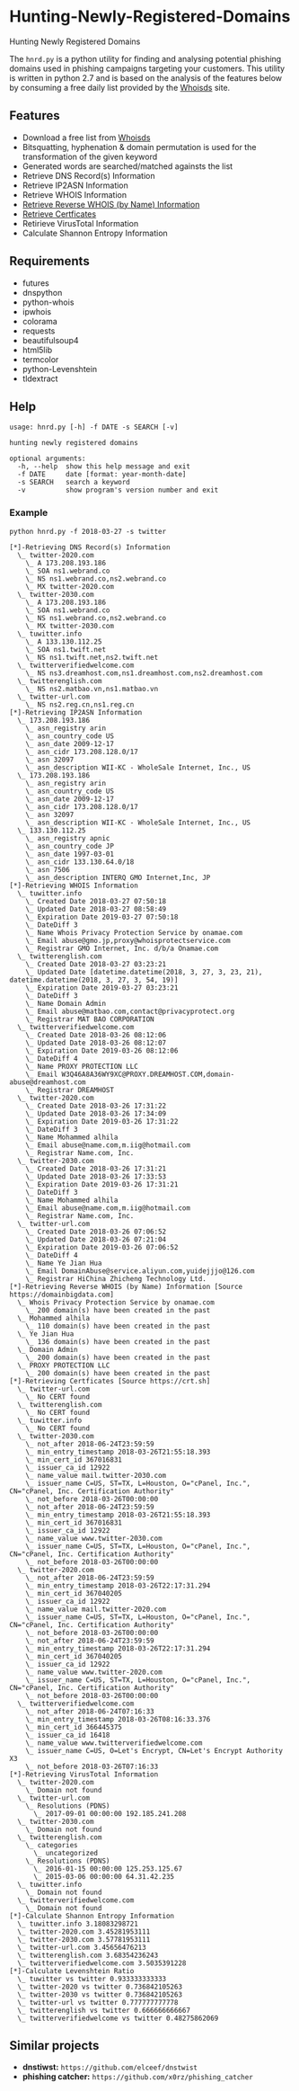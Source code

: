 # Hunting-Newly-Registered-Domains
Hunting Newly Registered Domains

The `hnrd.py` is a python utility for finding and analysing potential phishing domains used in phishing campaigns targeting your customers. This utility is written in python 2.7 and is based on the analysis of the features below by consuming a free daily list provided by the [Whoisds](https://whoisds.com/newly-registered-domains) site. 

## Features

* Download a free list from [Whoisds](https://whoisds.com/newly-registered-domains)
* Bitsquatting, hyphenation & domain permutation is used for the transformation of the given keyword
* Generated words are searched/matched againsts the list
* Retrieve DNS Record(s) Information
* Retrieve IP2ASN Information
* Retrieve WHOIS Information
* [Retrieve Reverse WHOIS (by Name) Information](https://domainbigdata.com)
* [Retrieve Certficates](https://crt.sh)
* Retirieve VirusTotal Information
* Calculate Shannon Entropy Information

## Requirements

* futures
* dnspython
* python-whois
* ipwhois
* colorama
* requests
* beautifulsoup4
* html5lib
* termcolor
* python-Levenshtein
* tldextract

## Help

```
usage: hnrd.py [-h] -f DATE -s SEARCH [-v]

hunting newly registered domains

optional arguments:
  -h, --help  show this help message and exit
  -f DATE     date [format: year-month-date]
  -s SEARCH   search a keyword
  -v          show program's version number and exit
```

### Example

`python hnrd.py -f 2018-03-27 -s twitter`

```
[*]-Retrieving DNS Record(s) Information
  \_ twitter-2020.com
    \_ A 173.208.193.186
    \_ SOA ns1.webrand.co
    \_ NS ns1.webrand.co,ns2.webrand.co
    \_ MX twitter-2020.com
  \_ twitter-2030.com
    \_ A 173.208.193.186
    \_ SOA ns1.webrand.co
    \_ NS ns1.webrand.co,ns2.webrand.co
    \_ MX twitter-2030.com
  \_ tuwitter.info
    \_ A 133.130.112.25
    \_ SOA ns1.twift.net
    \_ NS ns1.twift.net,ns2.twift.net
  \_ twitterverifiedwelcome.com
    \_ NS ns3.dreamhost.com,ns1.dreamhost.com,ns2.dreamhost.com
  \_ twitterenglish.com
    \_ NS ns2.matbao.vn,ns1.matbao.vn
  \_ twitter-url.com
    \_ NS ns2.reg.cn,ns1.reg.cn
[*]-Retrieving IP2ASN Information
  \_ 173.208.193.186
    \_ asn_registry arin
    \_ asn_country_code US
    \_ asn_date 2009-12-17
    \_ asn_cidr 173.208.128.0/17
    \_ asn 32097
    \_ asn_description WII-KC - WholeSale Internet, Inc., US
  \_ 173.208.193.186
    \_ asn_registry arin
    \_ asn_country_code US
    \_ asn_date 2009-12-17
    \_ asn_cidr 173.208.128.0/17
    \_ asn 32097
    \_ asn_description WII-KC - WholeSale Internet, Inc., US
  \_ 133.130.112.25
    \_ asn_registry apnic
    \_ asn_country_code JP
    \_ asn_date 1997-03-01
    \_ asn_cidr 133.130.64.0/18
    \_ asn 7506
    \_ asn_description INTERQ GMO Internet,Inc, JP
[*]-Retrieving WHOIS Information
  \_ tuwitter.info
    \_ Created Date 2018-03-27 07:50:18
    \_ Updated Date 2018-03-27 08:58:49
    \_ Expiration Date 2019-03-27 07:50:18
    \_ DateDiff 3
    \_ Name Whois Privacy Protection Service by onamae.com
    \_ Email abuse@gmo.jp,proxy@whoisprotectservice.com
    \_ Registrar GMO Internet, Inc. d/b/a Onamae.com
  \_ twitterenglish.com
    \_ Created Date 2018-03-27 03:23:21
    \_ Updated Date [datetime.datetime(2018, 3, 27, 3, 23, 21), datetime.datetime(2018, 3, 27, 3, 54, 19)]
    \_ Expiration Date 2019-03-27 03:23:21
    \_ DateDiff 3
    \_ Name Domain Admin
    \_ Email abuse@matbao.com,contact@privacyprotect.org
    \_ Registrar MAT BAO CORPORATION
  \_ twitterverifiedwelcome.com
    \_ Created Date 2018-03-26 08:12:06
    \_ Updated Date 2018-03-26 08:12:07
    \_ Expiration Date 2019-03-26 08:12:06
    \_ DateDiff 4
    \_ Name PROXY PROTECTION LLC
    \_ Email W3Q46A8A36WY9XC@PROXY.DREAMHOST.COM,domain-abuse@dreamhost.com
    \_ Registrar DREAMHOST
  \_ twitter-2020.com
    \_ Created Date 2018-03-26 17:31:22
    \_ Updated Date 2018-03-26 17:34:09
    \_ Expiration Date 2019-03-26 17:31:22
    \_ DateDiff 3
    \_ Name Mohammed alhila
    \_ Email abuse@name.com,m.iig@hotmail.com
    \_ Registrar Name.com, Inc.
  \_ twitter-2030.com
    \_ Created Date 2018-03-26 17:31:21
    \_ Updated Date 2018-03-26 17:33:53
    \_ Expiration Date 2019-03-26 17:31:21
    \_ DateDiff 3
    \_ Name Mohammed alhila
    \_ Email abuse@name.com,m.iig@hotmail.com
    \_ Registrar Name.com, Inc.
  \_ twitter-url.com
    \_ Created Date 2018-03-26 07:06:52
    \_ Updated Date 2018-03-26 07:21:04
    \_ Expiration Date 2019-03-26 07:06:52
    \_ DateDiff 4
    \_ Name Ye Jian Hua
    \_ Email DomainAbuse@service.aliyun.com,yuidejjjo@126.com
    \_ Registrar HiChina Zhicheng Technology Ltd.
[*]-Retrieving Reverse WHOIS (by Name) Information [Source https://domainbigdata.com]
  \_ Whois Privacy Protection Service by onamae.com
    \_ 200 domain(s) have been created in the past
  \_ Mohammed alhila
    \_ 110 domain(s) have been created in the past
  \_ Ye Jian Hua
    \_ 136 domain(s) have been created in the past
  \_ Domain Admin
    \_ 200 domain(s) have been created in the past
  \_ PROXY PROTECTION LLC
    \_ 200 domain(s) have been created in the past
[*]-Retrieving Certficates [Source https://crt.sh]
  \_ twitter-url.com
    \_ No CERT found
  \_ twitterenglish.com
    \_ No CERT found
  \_ tuwitter.info
    \_ No CERT found
  \_ twitter-2030.com
    \_ not_after 2018-06-24T23:59:59
    \_ min_entry_timestamp 2018-03-26T21:55:18.393
    \_ min_cert_id 367016831
    \_ issuer_ca_id 12922
    \_ name_value mail.twitter-2030.com
    \_ issuer_name C=US, ST=TX, L=Houston, O="cPanel, Inc.", CN="cPanel, Inc. Certification Authority"
    \_ not_before 2018-03-26T00:00:00
    \_ not_after 2018-06-24T23:59:59
    \_ min_entry_timestamp 2018-03-26T21:55:18.393
    \_ min_cert_id 367016831
    \_ issuer_ca_id 12922
    \_ name_value www.twitter-2030.com
    \_ issuer_name C=US, ST=TX, L=Houston, O="cPanel, Inc.", CN="cPanel, Inc. Certification Authority"
    \_ not_before 2018-03-26T00:00:00
  \_ twitter-2020.com
    \_ not_after 2018-06-24T23:59:59
    \_ min_entry_timestamp 2018-03-26T22:17:31.294
    \_ min_cert_id 367040205
    \_ issuer_ca_id 12922
    \_ name_value mail.twitter-2020.com
    \_ issuer_name C=US, ST=TX, L=Houston, O="cPanel, Inc.", CN="cPanel, Inc. Certification Authority"
    \_ not_before 2018-03-26T00:00:00
    \_ not_after 2018-06-24T23:59:59
    \_ min_entry_timestamp 2018-03-26T22:17:31.294
    \_ min_cert_id 367040205
    \_ issuer_ca_id 12922
    \_ name_value www.twitter-2020.com
    \_ issuer_name C=US, ST=TX, L=Houston, O="cPanel, Inc.", CN="cPanel, Inc. Certification Authority"
    \_ not_before 2018-03-26T00:00:00
  \_ twitterverifiedwelcome.com
    \_ not_after 2018-06-24T07:16:33
    \_ min_entry_timestamp 2018-03-26T08:16:33.376
    \_ min_cert_id 366445375
    \_ issuer_ca_id 16418
    \_ name_value www.twitterverifiedwelcome.com
    \_ issuer_name C=US, O=Let's Encrypt, CN=Let's Encrypt Authority X3
    \_ not_before 2018-03-26T07:16:33
[*]-Retrieving VirusTotal Information
  \_ twitter-2020.com
    \_ Domain not found
  \_ twitter-url.com
    \_ Resolutions (PDNS)
      \_ 2017-09-01 00:00:00 192.185.241.208
  \_ twitter-2030.com
    \_ Domain not found
  \_ twitterenglish.com
    \_ categories
      \_ uncategorized
    \_ Resolutions (PDNS)
      \_ 2016-01-15 00:00:00 125.253.125.67
      \_ 2015-03-06 00:00:00 64.31.42.235
  \_ tuwitter.info
    \_ Domain not found
  \_ twitterverifiedwelcome.com
    \_ Domain not found
[*]-Calculate Shannon Entropy Information
  \_ tuwitter.info 3.18083298721
  \_ twitter-2020.com 3.45281953111
  \_ twitter-2030.com 3.57781953111
  \_ twitter-url.com 3.45656476213
  \_ twitterenglish.com 3.68354236243
  \_ twitterverifiedwelcome.com 3.5035391228
[*]-Calculate Levenshtein Ratio
  \_ tuwitter vs twitter 0.933333333333
  \_ twitter-2020 vs twitter 0.736842105263
  \_ twitter-2030 vs twitter 0.736842105263
  \_ twitter-url vs twitter 0.777777777778
  \_ twitterenglish vs twitter 0.666666666667
  \_ twitterverifiedwelcome vs twitter 0.48275862069
```
## Similar projects

* **dnstiwst:** `https://github.com/elceef/dnstwist`
* **phishing catcher:** `https://github.com/x0rz/phishing_catcher` 

